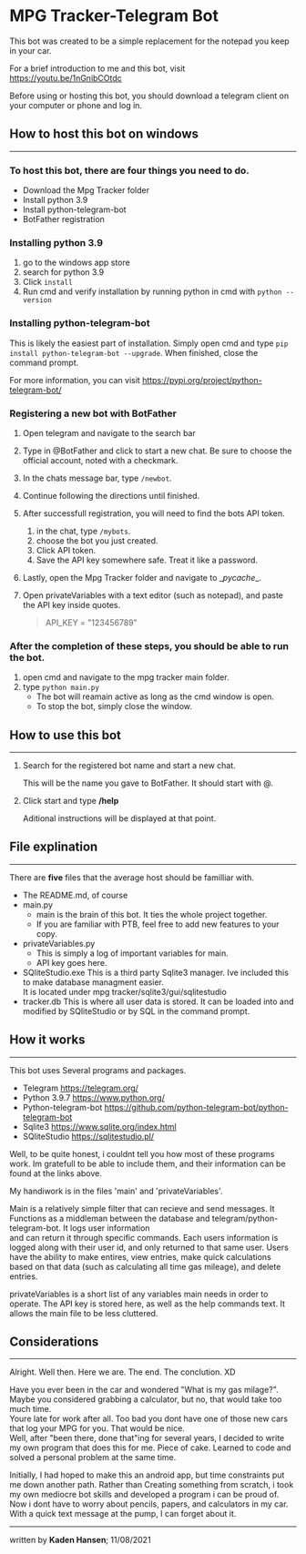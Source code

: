 # MPG Tracker-Telegram Bot


This bot was created to be a simple replacement for the notepad you keep in your car.

For a brief introduction to me and this bot, visit <https://youtu.be/1nGnibCOtdc>

Before using or hosting this bot, you should download a telegram client on your computer or phone and log in.



## How to host this bot on windows
***

### To host this bot, there are **four** things you need to do.

- Download the Mpg Tracker folder
- Install python 3.9
- Install python-telegram-bot
- BotFather registration


### Installing python 3.9

1. go to the windows app store
2. search for python 3.9
3. Click `install`
4. Run cmd and verify installation by running python in cmd with `python --version`

### Installing python-telegram-bot

This is likely the easiest part of installation.
Simply open cmd and type `pip install python-telegram-bot --upgrade`.
When finished, close the command prompt.

For more information, you can visit <https://pypi.org/project/python-telegram-bot/>

### Registering a new bot with BotFather

1. Open telegram and navigate to the search bar
2. Type in @BotFather and click to start a new chat. Be sure to choose the official account, noted with a checkmark.
3. In the chats message bar, type `/newbot`.
4. Continue following the directions until finished.
5. After successfull registration, you will need to find the bots API token.
    1. in the chat, type `/mybots`.
    2. choose the bot you just created.
    3. Click API token.
    4. Save the API key somewhere safe. Treat it like a password.
6. Lastly, open the Mpg Tracker folder and navigate to \__pycache__.
6. Open privateVariables with a text editor (such as notepad), and paste the API key inside quotes.

    > API_KEY = "123456789"
   

### After the completion of these steps, you should be able to run the bot.

1. open cmd and navigate to the mpg tracker main folder.
2. type `python main.py`
    - The bot will reamain active as long as the cmd window is open.
    - To stop the bot, simply close the window.


## How to use this bot
***
1. Search for the registered bot name and start a new chat.

    This will be the name you gave to BotFather. It should start with @.
2. Click start and type **/help**
    
    Aditional instructions will be displayed at that point.




## File explination
***

There are **five** files that the average host should be familliar with.

- The README.md, of course
- main.py
    - main is the brain of this bot. It ties the whole project together.
    - If you are familiar with PTB, feel free to add new features to your copy.
- privateVariables.py
    - This is simply a log of important variables for main. 
    - API key goes here.
- SQliteStudio.exe
    This is a third party Sqlite3 manager.
    Ive included this to make database managment easier.  
    It is located under mpg tracker/sqlite3/gui/sqlitestudio
- tracker.db
    This is where all user data is stored.
    It can be loaded into and modified by SQliteStudio or by SQL in the command prompt.


## How it works
***

This bot uses Several programs and packages.
    
- Telegram <https://telegram.org/> 
- Python 3.9.7 <https://www.python.org/>
- Python-telegram-bot <https://github.com/python-telegram-bot/python-telegram-bot>
- Sqlite3 <https://www.sqlite.org/index.html>
- SQliteStudio <https://sqlitestudio.pl/>


Well, to be quite honest, i couldnt tell you how most of these programs work. Im gratefull to be able to include them, and their information can be found at the links above.

My handiwork is in the files 'main' and 'privateVariables'. 

Main is a relatively simple filter that can recieve and send messages. It Functions as a middleman between the database and telegram/python-telegram-bot. It logs user information  
 and can return it through specific commands.
Each users information is logged along with their user id, and only returned to that same user. Users have the ability to make entires, view entries, make quick calculations  
 based on that data (such as calculating all time gas mileage), and delete entries.

privateVariables is a short list of any variables main needs in order to operate. The API key is stored here, as well as the help commands text. It allows the main file to be less cluttered.

## Considerations
***

Alright. Well then. Here we are. The end. The conclution. XD

Have you ever been in the car and wondered "What is my gas milage?". Maybe you considered grabbing a calculator, but no, that would take too much time.  
Youre late for work after all. Too bad you dont have one of those new cars that log your MPG for you. That would be nice.  
Well, after "been there, done that"ing for several years, I decided to write my own program that does this for me. Piece of cake. Learned to code and solved a personal problem at the same time.  

Initially, I had hoped to make this an android app, but time constraints put me down another path. Rather than Creating something from scratch, i took my own mediocre bot skills and developed a program i can be proud of.  
Now i dont have to worry about pencils, papers, and calculators in my car. With a quick text message at the pump, I can forget about it.  




***
written by **Kaden Hansen**; 11/08/2021